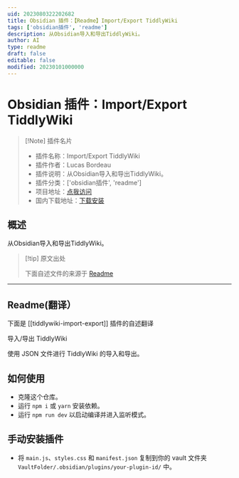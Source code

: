 ```yaml
---
uid: 2023080322202682
title: Obsidian 插件：【Readme】Import/Export TiddlyWiki
tags: ['obsidian插件', 'readme']
description: 从Obsidian导入和导出TiddlyWiki。
author: AI
type: readme
draft: false
editable: false
modified: 20230101000000
---
```


# Obsidian 插件：Import/Export TiddlyWiki

> [!Note] 插件名片
> - 插件名称：Import/Export TiddlyWiki
> - 插件作者：Lucas Bordeau
> - 插件说明：从Obsidian导入和导出TiddlyWiki。
> - 插件分类：['obsidian插件', 'readme']
> - 项目地址：[点我访问](https://github.com/lucasbordeau/obsidian-tiddlywiki)
> - 国内下载地址：[下载安装](https://pkmer.cn/products/plugin/pluginMarket/?tiddlywiki-import-export)

## 概述

从Obsidian导入和导出TiddlyWiki。



> [!tip] 原文出处
> 
>下面自述文件的来源于 [Readme](https://ghproxy.net/https://raw.githubusercontent.com/lucasbordeau/obsidian-tiddlywiki/master/README.md)
> 

---

## Readme(翻译）

下面是 [[tiddlywiki-import-export]] 插件的自述翻译


导入/导出 TiddlyWiki

使用 JSON 文件进行 TiddlyWiki 的导入和导出。

## 如何使用

- 克隆这个仓库。
- 运行 `npm i` 或 `yarn` 安装依赖。
- 运行 `npm run dev` 以启动编译并进入监听模式。

## 手动安装插件

- 将 `main.js`、`styles.css` 和 `manifest.json` 复制到你的 vault 文件夹 `VaultFolder/.obsidian/plugins/your-plugin-id/` 中。




